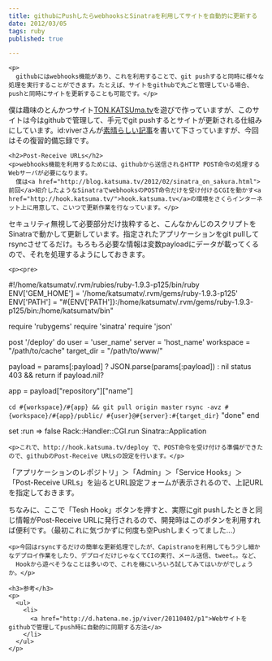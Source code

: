 ```yaml
---
title: githubにPushしたらwebhooksとSinatraを利用してサイトを自動的に更新する
date: 2012/03/05
tags: ruby
published: true

---
```


    <p>
      githubにはwebhooks機能があり、これを利用することで、git pushすると同時に様々な処理を実行することができます。たとえば、サイトをgithubで丸ごと管理している場合、pushと同時にサイトを更新することも可能です。</p>

<p>僕は趣味のとんかつサイト<a href="http://ton.katsuma.tv/">TON.KATSUma.tv</a>を遊びで作っていますが、このサイトは今はgithubで管理して、手元でgit pushするとサイトが更新される仕組みにしています。id:viverさんが<a href="http://d.hatena.ne.jp/viver/20110402/p1">素晴らしい記事</a>を書いて下さっていますが、今回はその復習的備忘録です。
    </p>

    <h2>Post-Receive URLs</h2>
    <p>webhooks機能を利用するためには、githubから送信されるHTTP POST命令の処理するWebサーバが必要になります。
      僕は<a href="http://blog.katsuma.tv/2012/02/sinatra_on_sakura.html">前回</a>紹介したようなSinatraでwebhooksのPOST命令だけを受け付けるCGIを動かす<a href="http://hook.katsuma.tv/">hook.katsuma.tv</a>の環境をさくらインターネット上に用意して、こいつで更新作業を行なっています。</p>

<p>セキュリティ無視して必要部分だけ抜粋すると、こんなかんじのスクリプトをSinatraで動かして更新しています。指定されたアプリケーションをgit pullしてrsyncさせてるだけ。もろもろ必要な情報は変数payloadにデータが載ってくるので、それを処理するようにしておきます。</p>

    <p><pre>
#!/home/katsumatv/.rvm/rubies/ruby-1.9.3-p125/bin/ruby
ENV['GEM_HOME'] = '/home/katsumatv/.rvm/gems/ruby-1.9.3-p125'
ENV['PATH'] = "#{ENV['PATH']}:/home/katsumatv/.rvm/gems/ruby-1.9.3-p125/bin:/home/katsumatv/bin"

require 'rubygems'
require 'sinatra'
require 'json'

post '/deploy' do
  user = 'user_name'
  server = 'host_name'
  workspace = "/path/to/cache"
  target_dir = "/path/to/www/"

  payload = params[:payload] ? JSON.parse(params[:payload]) : nil
  status 403 && return if payload.nil?

  app = payload["repository"]["name"]

  `cd #{workspace}/#{app} && git pull origin master`
  `rsync -avz #{workspace}/#{app}/public/ #{user}@#{server}:#{target_dir}`
  "done"
end

set :run => false
Rack::Handler::CGI.run Sinatra::Application
      </pre></p>

    <p>これで、http://hook.katsuma.tv/deploy で、POST命令を受け付ける準備ができたので、githubのPost-Receive URLsの設定を行います。</p>

<p>
      「アプリケーションのレポジトリ」＞「Admin」＞「Service Hooks」＞「Post-Receive URLs」を辿るとURL設定フォームが表示されるので、上記URLを指定しておきます。</p>
<p>      ちなみに、ここで「Tesh Hook」ボタンを押すと、実際にgit pushしたときと同じ情報がPost-Receive URLに発行されるので、開発時はこのボタンを利用すれば便利です。（最初これに気づかずに何度も空Pushしまくってました...）</p>

    <p>今回はrsyncするだけの簡単な更新処理でしたが、Capistranoを利用してもう少し細かなデプロイ作業をしたり、デプロイだけじゃなくてCIの実行、メール送信、tweet。。など、
      Hookから遊べそうなことは多いので、これを機にいろいろ試してみてはいかがでしょうか。</p>

    <h3>参考</h3>
    <p>
      <ul>
        <li>
          <a href="http://d.hatena.ne.jp/viver/20110402/p1">Webサイトをgithubで管理してpush時に自動的に同期する方法</a>
        </li>
      </ul>
    </p>


